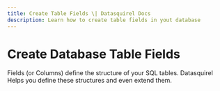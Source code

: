 ```yaml
---
title: Create Table Fields \| Datasquirel Docs
description: Learn how to create table fields in yout database
---
```


# Create Database Table Fields

Fields (or Columns) define the structure of your SQL tables. Datasquirel Helps you define these structures and even extend them.
